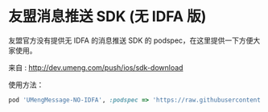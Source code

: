 友盟消息推送 SDK (无 IDFA 版)
=============================

友盟官方没有提供无 IDFA 的消息推送 SDK 的 podspec，在这里提供一下方便大家使用。

来自 : http://dev.umeng.com/push/ios/sdk-download

使用方法：

```ruby
pod 'UMengMessage-NO-IDFA', :podspec => 'https://raw.githubusercontent.com/skyline75489/UMengMessage-NO-IDFA/master/UMengMessage-NO-IDFA.podspec.json'
```
